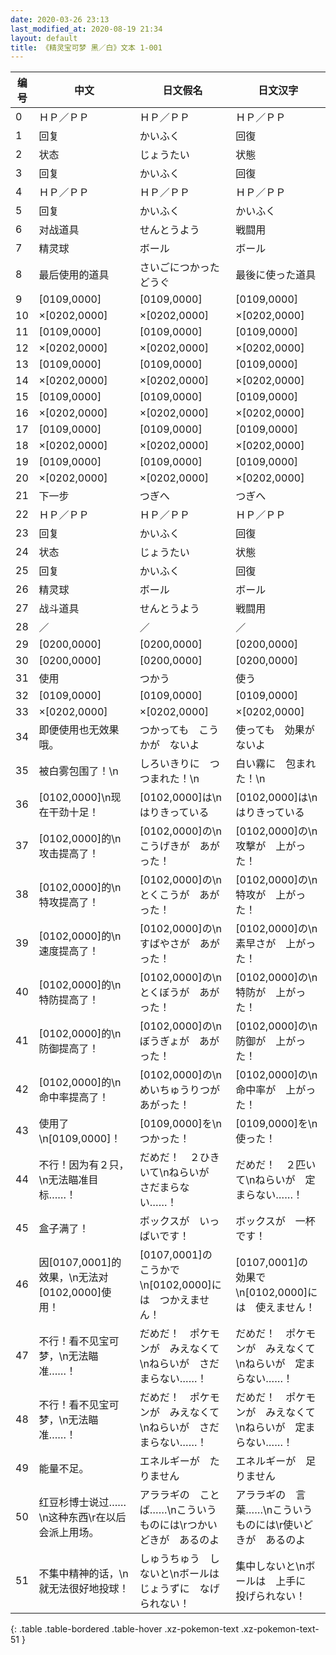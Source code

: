 ```yaml
---
date: 2020-03-26 23:13
last_modified_at: 2020-08-19 21:34
layout: default
title: 《精灵宝可梦 黑／白》文本 1-001
---
```

| 编号 | 中文 | 日文假名 | 日文汉字 |
| ---- | ---- | ---- | --- |
| 0 | ＨＰ／ＰＰ | ＨＰ／ＰＰ | ＨＰ／ＰＰ |
| 1 | 回复 | かいふく | 回復 |
| 2 | 状态 | じょうたい | 状態 |
| 3 | 回复 | かいふく | 回復 |
| 4 | ＨＰ／ＰＰ | ＨＰ／ＰＰ | ＨＰ／ＰＰ |
| 5 | 回复 | かいふく | かいふく |
| 6 | 对战道具 | せんとうよう | 戦闘用 |
| 7 | 精灵球 | ボール | ボール |
| 8 | 最后使用的道具 | さいごにつかったどうぐ | 最後に使った道具 |
| 9 | [0109,0000] | [0109,0000] | [0109,0000] |
| 10 | ×[0202,0000] | ×[0202,0000] | ×[0202,0000] |
| 11 | [0109,0000] | [0109,0000] | [0109,0000] |
| 12 | ×[0202,0000] | ×[0202,0000] | ×[0202,0000] |
| 13 | [0109,0000] | [0109,0000] | [0109,0000] |
| 14 | ×[0202,0000] | ×[0202,0000] | ×[0202,0000] |
| 15 | [0109,0000] | [0109,0000] | [0109,0000] |
| 16 | ×[0202,0000] | ×[0202,0000] | ×[0202,0000] |
| 17 | [0109,0000] | [0109,0000] | [0109,0000] |
| 18 | ×[0202,0000] | ×[0202,0000] | ×[0202,0000] |
| 19 | [0109,0000] | [0109,0000] | [0109,0000] |
| 20 | ×[0202,0000] | ×[0202,0000] | ×[0202,0000] |
| 21 | 下一步 | つぎへ | つぎへ |
| 22 | ＨＰ／ＰＰ | ＨＰ／ＰＰ | ＨＰ／ＰＰ |
| 23 | 回复 | かいふく | 回復 |
| 24 | 状态 | じょうたい | 状態 |
| 25 | 回复 | かいふく | 回復 |
| 26 | 精灵球 | ボール | ボール |
| 27 | 战斗道具 | せんとうよう | 戦闘用 |
| 28 | ／ | ／ | ／ |
| 29 | [0200,0000] | [0200,0000] | [0200,0000] |
| 30 | [0200,0000] | [0200,0000] | [0200,0000] |
| 31 | 使用 | つかう | 使う |
| 32 | [0109,0000] | [0109,0000] | [0109,0000] |
| 33 | ×[0202,0000] | ×[0202,0000] | ×[0202,0000] |
| 34 | 即便使用也无效果哦。 | つかっても　こうかが　ないよ | 使っても　効果が　ないよ |
| 35 | 被白雾包围了！\n | しろいきりに　つつまれた！\n | 白い霧に　包まれた！\n |
| 36 | [0102,0000]\n现在干劲十足！ | [0102,0000]は\nはりきっている | [0102,0000]は\nはりきっている |
| 37 | [0102,0000]的\n攻击提高了！ | [0102,0000]の\nこうげきが　あがった！ | [0102,0000]の\n攻撃が　上がった！ |
| 38 | [0102,0000]的\n特攻提高了！ | [0102,0000]の\nとくこうが　あがった！ | [0102,0000]の\n特攻が　上がった！ |
| 39 | [0102,0000]的\n速度提高了！ | [0102,0000]の\nすばやさが　あがった！ | [0102,0000]の\n素早さが　上がった！ |
| 40 | [0102,0000]的\n特防提高了！ | [0102,0000]の\nとくぼうが　あがった！ | [0102,0000]の\n特防が　上がった！ |
| 41 | [0102,0000]的\n防御提高了！ | [0102,0000]の\nぼうぎょが　あがった！ | [0102,0000]の\n防御が　上がった！ |
| 42 | [0102,0000]的\n命中率提高了！ | [0102,0000]の\nめいちゅうりつが　あがった！ | [0102,0000]の\n命中率が　上がった！ |
| 43 | 使用了\n[0109,0000]！ | [0109,0000]を\nつかった！ | [0109,0000]を\n使った！ |
| 44 | 不行！因为有２只，\n无法瞄准目标……！ | だめだ！　２ひきいて\nねらいが　さだまらない……！ | だめだ！　２匹いて\nねらいが　定まらない……！ |
| 45 | 盒子满了！ | ボックスが　いっぱいです！ | ボックスが　一杯です！ |
| 46 | 因[0107,0001]的效果，\n无法对[0102,0000]使用！ | [0107,0001]の　こうかで\n[0102,0000]には　つかえません！ | [0107,0001]の　効果で\n[0102,0000]には　使えません！ |
| 47 | 不行！看不见宝可梦，\n无法瞄准……！ | だめだ！　ポケモンが　みえなくて\nねらいが　さだまらない……！ | だめだ！　ポケモンが　みえなくて\nねらいが　定まらない……！ |
| 48 | 不行！看不见宝可梦，\n无法瞄准……！ | だめだ！　ポケモンが　みえなくて\nねらいが　さだまらない……！ | だめだ！　ポケモンが　みえなくて\nねらいが　定まらない……！ |
| 49 | 能量不足。 | エネルギーが　たりません | エネルギーが　足りません |
| 50 | 红豆杉博士说过……\n这种东西\r在以后会派上用场。 | アララギの　ことば……\nこういう　ものには\rつかいどきが　あるのよ | アララギの　言葉……\nこういう　ものには\r使いどきが　あるのよ |
| 51 | 不集中精神的话，\n就无法很好地投球！ | しゅうちゅう　しないと\nボールは　じょうずに　なげられない！ | 集中しないと\nボールは　上手に　投げられない！ |
{: .table .table-bordered .table-hover .xz-pokemon-text .xz-pokemon-text-51 }